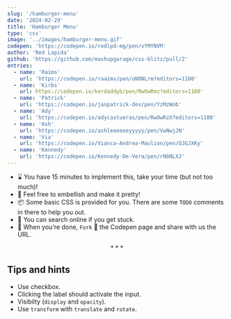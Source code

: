 ```yaml
---
slug: '/hamburger-menu'
date: '2024-02-29'
title: 'Hamburger Menu'
type: 'css'
image: '../images/hamburger-menu.gif'
codepen: 'https://codepen.io/redlpd-mg/pen/vYMYNVM'
author: 'Red Lapida'
github: 'https://github.com/mashupgarage/css-blitz/pull/2'
entries:
  - name: 'Raims'
    url: 'https://codepen.io/raaims/pen/oNONLrm?editors=1100'
  - name: 'Kirbs'
    url: https://codepen.io/kerdaddyb/pen/RwOwRmz?editors=1100'
  - name: 'Patrick'
    url: 'https://codepen.io/janpatrick-dev/pen/YzMzWob'
  - name: 'Ady'
    url: 'https://codepen.io/adycastueras/pen/RwOwRzX?editors=1100'
  - name: 'Ash'
    url: 'https://codepen.io/ashleeeeeeyyyyy/pen/VwNwjJN'
  - name: 'Via'
    url: 'https://codepen.io/Vianca-Andrea-Maulion/pen/OJGJXKy'
  - name: 'Kennedy'
    url: 'https://codepen.io/Kennedy-De-Vera/pen/rNbNLXJ'
---
```


* ⌛ You have 15 minutes to implement this, take your time (but not too much)!
* 💅 Feel free to embellish and make it pretty!
* 📦 Some basic CSS is provided for you. There are some `TODO` comments in there to help you out.
* 🧙 You can search online if you get stuck.
* 🎉 When you're done, `Fork` 🍴 the Codepen page and share with us the URL.

<p align='center'>* * *</p>

## Tips and hints

- Use checkbox.
- Clicking the label should activate the input.
- Visibilty (`display` and `opacity`).
- Use `transform` with `translate` and `rotate`.
